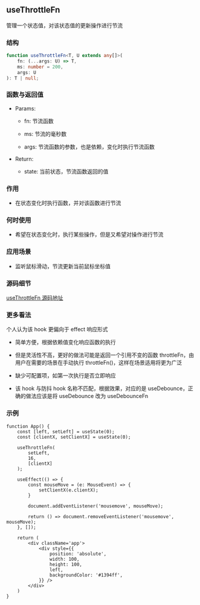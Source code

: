 ## useThrottleFn

管理一个状态值，对该状态值的更新操作进行节流

### 结构

```ts
function useThrottleFn<T, U extends any[]>(
    fn: (...args: U) => T,
    ms: number = 200,
    args: U
): T | null;
```

### 函数与返回值

- Params:

    - fn: 节流函数

    - ms: 节流的毫秒数

    - args: 节流函数的参数，也是依赖，变化时执行节流函数

- Return:

    - state: 当前状态，节流函数返回的值

### 作用

- 在状态变化时执行函数，并对该函数进行节流

### 何时使用

- 希望在状态变化时，执行某些操作，但是又希望对操作进行节流

### 应用场景

- 监听鼠标滑动，节流更新当前鼠标坐标值

### 源码细节

[useThrottleFn 源码地址](https://github.com/streamich/react-use/blob/master/src/useThrottleFn.ts)

### 更多看法

个人认为该 hook 更偏向于 effect 响应形式

- 简单方便，根据依赖值变化响应函数的执行

- 但是灵活性不高，更好的做法可能是返回一个引用不变的函数 throttleFn，由用户在需要的场景在手动执行 throttleFn()，这样在场景适用将更为广泛

- 缺少可配置项，如第一次执行是否立即响应

- 该 hook 与防抖 hook 名称不匹配，根据效果，对应的是 useDebounce，正确的做法应该是将 useDebounce 改为 useDebounceFn

### 示例

```tsx
function App() {
    const [left, setLeft] = useState(0);
    const [clientX, setClientX] = useState(0);

    useThrottleFn(
        setLeft,
        16,
        [clientX]
    );

    useEffect(() => {
        const mouseMove = (e: MouseEvent) => {
            setClientX(e.clientX);
        }

        document.addEventListener('mousemove', mouseMove);

        return () => document.removeEventListener('mousemove', mouseMove);
    }, []);

    return (
        <div className='app'>
            <div style={{
                position: 'absolute',
                width: 100,
                height: 100,
                left,
                backgroundColor: '#1394ff',
            }} />
        </div>
    )
}
```
